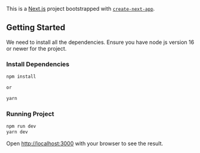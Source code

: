 This is a [Next.js](https://nextjs.org/) project bootstrapped with [`create-next-app`](https://github.com/vercel/next.js/tree/canary/packages/create-next-app).

## Getting Started

We need to install all the dependencies.
Ensure you have node js version 16 or newer for the project.

### Install Dependencies
```bash
npm install

or 

yarn 
```

### Running Project
```bash
npm run dev 
yarn dev
```

Open [http://localhost:3000](http://localhost:3000) with your browser to see the result.

